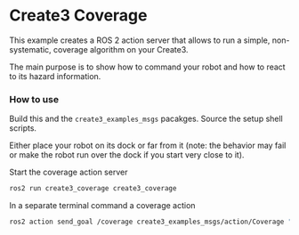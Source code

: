 # Create3 Coverage

This example creates a ROS 2 action server that allows to run a simple, non-systematic, coverage algorithm on your Create3.

The main purpose is to show how to command your robot and how to react to its hazard information.

### How to use

Build this and the `create3_examples_msgs` pacakges.
Source the setup shell scripts.

Either place your robot on its dock or far from it (note: the behavior may fail or make the robot run over the dock if you start very close to it).

Start the coverage action server

```bash
ros2 run create3_coverage create3_coverage
```

In a separate terminal command a coverage action

```bash
ros2 action send_goal /coverage create3_examples_msgs/action/Coverage "{max_duration:{sec: 1000,nanosec: 0}}"
```
